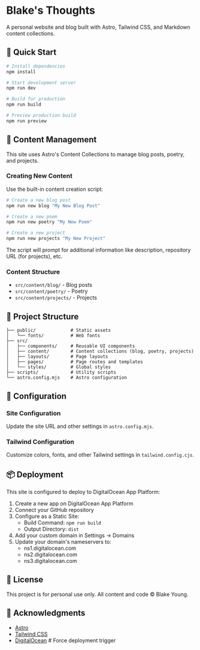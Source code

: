 # Blake's Thoughts

A personal website and blog built with Astro, Tailwind CSS, and Markdown content collections.

## 🚀 Quick Start

```bash
# Install dependencies
npm install

# Start development server
npm run dev

# Build for production
npm run build

# Preview production build
npm run preview
```

## 📝 Content Management

This site uses Astro's Content Collections to manage blog posts, poetry, and projects.

### Creating New Content

Use the built-in content creation script:

```bash
# Create a new blog post
npm run new blog "My New Blog Post"

# Create a new poem
npm run new poetry "My New Poem"

# Create a new project
npm run new projects "My New Project"
```

The script will prompt for additional information like description, repository URL (for projects), etc.

### Content Structure

- `src/content/blog/` - Blog posts
- `src/content/poetry/` - Poetry
- `src/content/projects/` - Projects

## 🧞 Project Structure

```
├── public/             # Static assets
│   └── fonts/          # Web fonts
├── src/
│   ├── components/     # Reusable UI components
│   ├── content/        # Content collections (blog, poetry, projects)
│   ├── layouts/        # Page layouts
│   ├── pages/          # Page routes and templates
│   └── styles/         # Global styles
├── scripts/            # Utility scripts
└── astro.config.mjs    # Astro configuration
```

## 🔧 Configuration

### Site Configuration

Update the site URL and other settings in `astro.config.mjs`.

### Tailwind Configuration

Customize colors, fonts, and other Tailwind settings in `tailwind.config.cjs`.

## 📦 Deployment

This site is configured to deploy to DigitalOcean App Platform:

1. Create a new app on DigitalOcean App Platform
2. Connect your GitHub repository
3. Configure as a Static Site:
   - Build Command: `npm run build`
   - Output Directory: `dist`
4. Add your custom domain in Settings → Domains
5. Update your domain's nameservers to:
   - ns1.digitalocean.com
   - ns2.digitalocean.com
   - ns3.digitalocean.com

## 📄 License

This project is for personal use only. All content and code © Blake Young.

## 🙏 Acknowledgments

- [Astro](https://astro.build/)
- [Tailwind CSS](https://tailwindcss.com/)
- [DigitalOcean](https://www.digitalocean.com/) # Force deployment trigger
